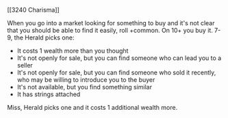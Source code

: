 [[3240 Charisma]]

When you go into a market looking for something to buy and it's not clear that you should be able to find it easily, roll +common. On 10+ you buy it. 7-9, the Herald picks one:
- It costs 1 wealth more than you thought
- It's not openly for sale, but you can find someone who can lead you to a seller 
- It's not openly for sale, but you can find someone who sold it recently, who may be willing to introduce you to the buyer
- It's not available, but you find something similar 
- It has strings attached

Miss, Herald picks one and it costs 1 additional wealth more.